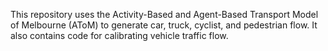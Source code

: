 This repository uses the Activity-Based and Agent-Based Transport Model of Melbourne (AToM) to generate car, truck, cyclist, and pedestrian flow. It also contains code for calibrating vehicle traffic flow.
